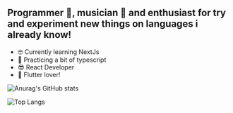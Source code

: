 ## Programmer 🤩, musician 🎸 and enthusiast for try and experiment new things on languages i already know!

- 🤓 Currently learning NextJs
- 📖 Practicing a bit of typescript
- 😎 React Developer
- 🍕 Flutter lover!

![Anurag's GitHub stats](https://github-readme-stats.vercel.app/api?username=alejosandu&count_private=true&show_icons=true&border_radius=30&title_color=00bfff&&icon_color=00bfff)

![Top Langs](https://github-readme-stats.vercel.app/api/top-langs/?username=alejosandu&layout=compact&count_private=true&border_radius=30&title_color=00bfff&&icon_color=00bfff)

<!--
**alejosandu/alejosandu** is a ✨ _special_ ✨ repository because its `README.md` (this file) appears on your GitHub profile.

Here are some ideas to get you started:

- 🔭 I’m currently working on ...
- 🌱 I’m currently learning ...
- 👯 I’m looking to collaborate on ...
- 🤔 I’m looking for help with ...
- 💬 Ask me about ...
- 📫 How to reach me: ...
- 😄 Pronouns: ...
- ⚡ Fun fact: ...
-->
